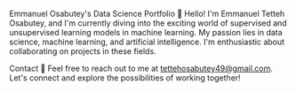Emmanuel Osabutey's Data Science Portfolio
👋 Hello! I'm Emmanuel Tetteh Osabutey, 
and I'm currently diving into the exciting world of supervised and unsupervised learning models in machine learning. 
My passion lies in data science, machine learning, and artificial intelligence. 
I'm enthusiastic about collaborating on projects in these fields.

Contact
📧 Feel free to reach out to me at tettehosabutey49@gmail.com. Let's connect and explore the possibilities of working together!
